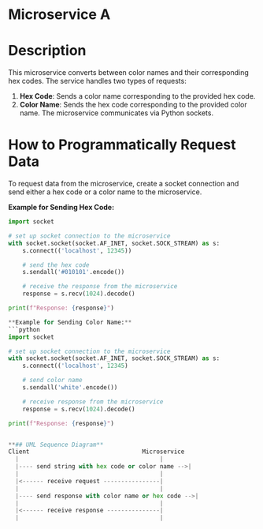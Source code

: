 # Microservice A

# Description
This microservice converts between color names and their corresponding hex codes. The service handles two types of requests:
1. **Hex Code**: Sends a color name corresponding to the provided hex code.
2. **Color Name**: Sends the hex code corresponding to the provided color name.
The microservice communicates via Python sockets.

# How to Programmatically Request Data
To request data from the microservice, create a socket connection and send either a hex code or a color name to the microservice. 

**Example for Sending Hex Code:**

```python
import socket

# set up socket connection to the microservice
with socket.socket(socket.AF_INET, socket.SOCK_STREAM) as s:
    s.connect(('localhost', 12345))

    # send the hex code
    s.sendall('#010101'.encode())

    # receive the response from the microservice
    response = s.recv(1024).decode()

print(f"Response: {response}")

**Example for Sending Color Name:**
```python
import socket

# set up socket connection to the microservice
with socket.socket(socket.AF_INET, socket.SOCK_STREAM) as s:
    s.connect(('localhost', 12345)

    # send color name
    s.sendall('white'.encode())

    # receive response from the microservice
    response = s.recv(1024).decode()

print(f"Response: {response}")


**## UML Sequence Diagram**
Client                                Microservice
  |                                        |
  |---- send string with hex code or color name -->|
  |                                        |
  |<------ receive request ----------------|
  |                                        |
  |---- send response with color name or hex code -->|
  |                                        |
  |<------ receive response ---------------|
  |                                        |

